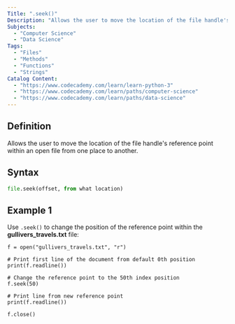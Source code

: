 ```yaml
---
Title: ".seek()"
Description: "Allows the user to move the location of the file handle's reference point within an open file from one place to another."
Subjects:
  - "Computer Science"
  - "Data Science"
Tags:
  - "Files"
  - "Methods"
  - "Functions"
  - "Strings"
Catalog Content:
  - "https://www.codecademy.com/learn/learn-python-3"
  - "https://www.codecademy.com/learn/paths/computer-science"
  - "https://www.codecademy.com/learn/paths/data-science"
---
```


## Definition

Allows the user to move the location of the file handle's reference point within an open file from one place to another.

## Syntax

```py
file.seek(offset, from what location)
```

## Example 1

Use `.seek()` to change the position of the reference point within the **gullivers_travels.txt** file:

```codebyte/python
f = open("gullivers_travels.txt", "r")

# Print first line of the document from default 0th position
print(f.readline())

# Change the reference point to the 50th index position
f.seek(50)

# Print line from new reference point
print(f.readline())

f.close()
```
